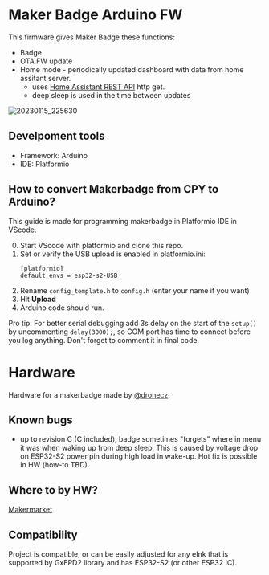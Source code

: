 # Maker Badge Arduino FW
This firmware gives Maker Badge these functions:
* Badge
* OTA FW update
* Home mode - periodically updated dashboard with data from home assitant server. 
  * uses [Home Assistant REST API](https://developers.home-assistant.io/docs/api/rest/) http get.
  * deep sleep is used in the time between updates

![20230115_225630](https://user-images.githubusercontent.com/25552139/212756508-df7927dd-351f-4965-90e9-c199fa787e72.jpg)

## Develpoment tools
* Framework: Arduino
* IDE: Platformio

## How to convert Makerbadge from CPY to Arduino?

This guide is made for programming makerbadge in Platformio IDE in VScode.

0. Start VScode with platformio and clone this repo.
1. Set or verify the USB upload is enabled in platformio.ini:
    ```
    [platformio]
    default_envs = esp32-s2-USB
    ```
2. Rename `config_template.h` to `config.h` (enter your name if you want)
3. Hit **Upload**
4. Arduino code should run. 

Pro tip: For better serial debugging add 3s delay on the start of the `setup()` by uncommenting `delay(3000);`, so COM port has time to connect before you log anything. Don't forget to comment it in final code. 

# Hardware
Hardware for a makerbadge made by [@dronecz](https://github.com/dronecz/maker_badge).

## Known bugs
* up to revision C (C included), badge sometimes "forgets" where in menu it was when waking up from deep sleep. This is caused by voltage drop on ESP32-S2 power pin during high load in wake-up. Hot fix is possible in HW (how-to TBD).

## Where to by HW? 
[Makermarket](http://makermarket.cz/)

## Compatibility
Project is compatible, or can be easily adjusted for any eInk that is supported by GxEPD2 library and has ESP32-S2 (or other ESP32 IC). 

